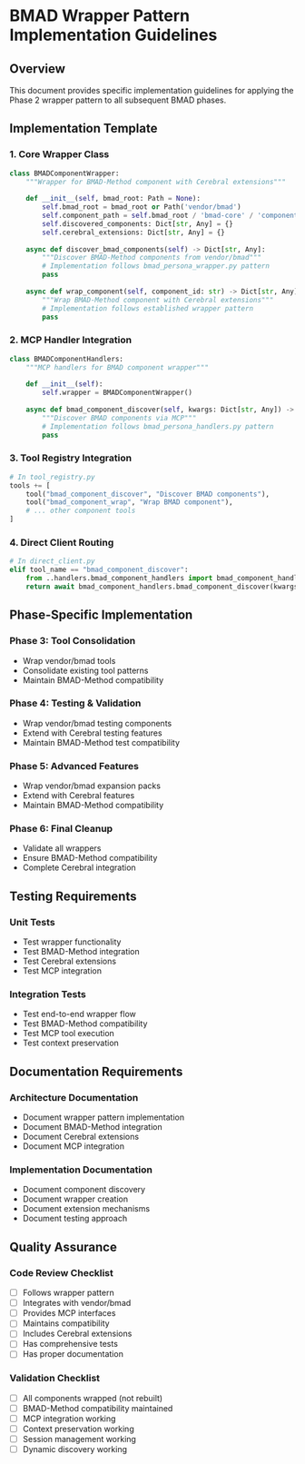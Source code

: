 # BMAD Wrapper Pattern Implementation Guidelines

## Overview
This document provides specific implementation guidelines for applying the Phase 2 wrapper pattern to all subsequent BMAD phases.

## Implementation Template

### 1. Core Wrapper Class
```python
class BMADComponentWrapper:
    """Wrapper for BMAD-Method component with Cerebral extensions"""
    
    def __init__(self, bmad_root: Path = None):
        self.bmad_root = bmad_root or Path('vendor/bmad')
        self.component_path = self.bmad_root / 'bmad-core' / 'components'
        self.discovered_components: Dict[str, Any] = {}
        self.cerebral_extensions: Dict[str, Any] = {}
    
    async def discover_bmad_components(self) -> Dict[str, Any]:
        """Discover BMAD-Method components from vendor/bmad"""
        # Implementation follows bmad_persona_wrapper.py pattern
        pass
    
    async def wrap_component(self, component_id: str) -> Dict[str, Any]:
        """Wrap BMAD-Method component with Cerebral extensions"""
        # Implementation follows established wrapper pattern
        pass
```

### 2. MCP Handler Integration
```python
class BMADComponentHandlers:
    """MCP handlers for BMAD component wrapper"""
    
    def __init__(self):
        self.wrapper = BMADComponentWrapper()
    
    async def bmad_component_discover(self, kwargs: Dict[str, Any]) -> Dict[str, Any]:
        """Discover BMAD components via MCP"""
        # Implementation follows bmad_persona_handlers.py pattern
        pass
```

### 3. Tool Registry Integration
```python
# In tool_registry.py
tools += [
    tool("bmad_component_discover", "Discover BMAD components"),
    tool("bmad_component_wrap", "Wrap BMAD component"),
    # ... other component tools
]
```

### 4. Direct Client Routing
```python
# In direct_client.py
elif tool_name == "bmad_component_discover":
    from ..handlers.bmad_component_handlers import bmad_component_handlers
    return await bmad_component_handlers.bmad_component_discover(kwargs or {})
```

## Phase-Specific Implementation

### Phase 3: Tool Consolidation
- Wrap vendor/bmad tools
- Consolidate existing tool patterns
- Maintain BMAD-Method compatibility

### Phase 4: Testing & Validation
- Wrap vendor/bmad testing components
- Extend with Cerebral testing features
- Maintain BMAD-Method test compatibility

### Phase 5: Advanced Features
- Wrap vendor/bmad expansion packs
- Extend with Cerebral features
- Maintain BMAD-Method compatibility

### Phase 6: Final Cleanup
- Validate all wrappers
- Ensure BMAD-Method compatibility
- Complete Cerebral integration

## Testing Requirements

### Unit Tests
- Test wrapper functionality
- Test BMAD-Method integration
- Test Cerebral extensions
- Test MCP integration

### Integration Tests
- Test end-to-end wrapper flow
- Test BMAD-Method compatibility
- Test MCP tool execution
- Test context preservation

## Documentation Requirements

### Architecture Documentation
- Document wrapper pattern implementation
- Document BMAD-Method integration
- Document Cerebral extensions
- Document MCP integration

### Implementation Documentation
- Document component discovery
- Document wrapper creation
- Document extension mechanisms
- Document testing approach

## Quality Assurance

### Code Review Checklist
- [ ] Follows wrapper pattern
- [ ] Integrates with vendor/bmad
- [ ] Provides MCP interfaces
- [ ] Maintains compatibility
- [ ] Includes Cerebral extensions
- [ ] Has comprehensive tests
- [ ] Has proper documentation

### Validation Checklist
- [ ] All components wrapped (not rebuilt)
- [ ] BMAD-Method compatibility maintained
- [ ] MCP integration working
- [ ] Context preservation working
- [ ] Session management working
- [ ] Dynamic discovery working
